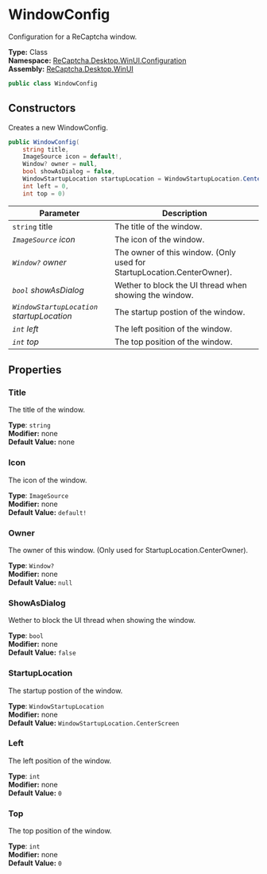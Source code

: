 # WindowConfig
Configuration for a ReCaptcha window.

**Type:** Class
<br />
**Namespace:** [ReCaptcha.Desktop.WinUI.Configuration](/ReCaptcha.Desktop/reference/recaptcha.desktop.winui/configuration/)
<br />
**Assembly:** [ReCaptcha.Desktop.WinUI](/ReCaptcha.Desktop/reference/recaptcha.desktop.winui/)

```cs
public class WindowConfig
```

## Constructors
Creates a new WindowConfig.
```cs
public WindowConfig(
    string title,
    ImageSource icon = default!,
    Window? owner = null,
    bool showAsDialog = false,
    WindowStartupLocation startupLocation = WindowStartupLocation.CenterScreen,
    int left = 0,
    int top = 0)
```
| Parameter                                                | Description                           |
|----------------------------------------------------------|---------------------------------------|
| `string` title | The title of the window. |
| *`ImageSource` icon*                  | The icon of the window.      |
| *`Window?` owner*                  | The owner of this window. (Only used for StartupLocation.CenterOwner).      |
| *`bool` showAsDialog*                  | Wether to block the UI thread when showing the window.      |
| *`WindowStartupLocation` startupLocation*                  | The startup postion of the window.      |
| *`int` left*                  | The left position of the window.      |
| *`int` top*                  | The top position of the window.      |

## Properties

### Title
The title of the window.

**Type**: `string`
<br />
**Modifier:** none
<br />
**Default Value:** none

### Icon
The icon of the window.

**Type**: `ImageSource`
<br />
**Modifier:** none
<br />
**Default Value:** `default!`

### Owner
The owner of this window. (Only used for StartupLocation.CenterOwner).

**Type**: `Window?`
<br />
**Modifier:** none
<br />
**Default Value:** `null`

### ShowAsDialog
Wether to block the UI thread when showing the window.

**Type**: `bool`
<br />
**Modifier:** none
<br />
**Default Value:** `false`

### StartupLocation
The startup postion of the window.

**Type**: `WindowStartupLocation`
<br />
**Modifier:** none
<br />
**Default Value:** `WindowStartupLocation.CenterScreen`

### Left
The left position of the window.

**Type**: `int`
<br />
**Modifier:** none
<br />
**Default Value:** `0`

### Top
The top position of the window.

**Type**: `int`
<br />
**Modifier:** none
<br />
**Default Value:** `0`
